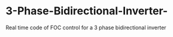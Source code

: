 # 3-Phase-Bidirectional-Inverter-
Real time code of FOC control for a 3 phase bidirectional inverter

